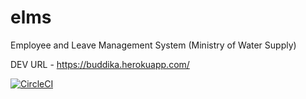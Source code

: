 # elms
Employee and Leave Management System (Ministry of Water Supply)

DEV URL - https://buddika.herokuapp.com/

[![CircleCI](https://circleci.com/gh/sanjaya-sena/elms.svg?style=svg&circle-token=34e4417b2a784f939cdb12ac9d15a449c4e256bc)](https://circleci.com/gh/sanjaya-sena/elms)

